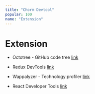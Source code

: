 ```yaml
---
title: "Chorm Devtool"
popular: 100
name: "Extension"
---
```


# Extension

- Octotree - GitHub code tree [link](https://chrome.google.com/webstore/detail/octotree-github-code-tree/bkhaagjahfmjljalopjnoealnfndnagc)

- Redux DevTools
  [link](https://chrome.google.com/webstore/detail/redux-devtools/lmhkpmbekcpmknklioeibfkpmmfibljd?hl=en)

- Wappalyzer - Technology profiler
  [link](https://chrome.google.com/webstore/detail/wappalyzer-technology-pro/gppongmhjkpfnbhagpmjfkannfbllamg?hl=fr)

- React Developer Tools
  [link](https://chrome.google.com/webstore/detail/react-developer-tools/fmkadmapgofadopljbjfkapdkoienihi?hl=en)
